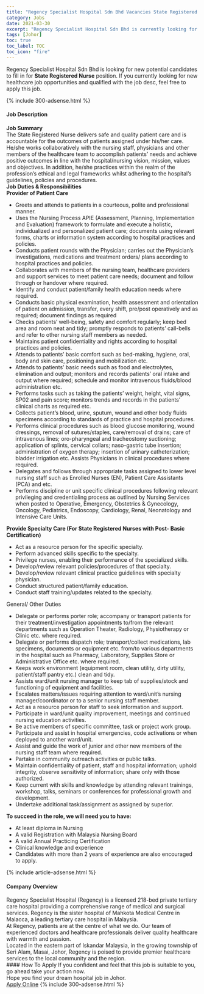 ```yaml
---
title: "Regency Specialist Hospital Sdn Bhd Vacancies State Registered Nurse" 
category: Jobs 
date: 2021-03-30 
excerpt: "Regency Specialist Hospital Sdn Bhd is currently looking for suitable person to fill in the State Registered Nurse which positioned at Johor" 
tags: [Johor] 
toc: true 
toc_label: TOC 
toc_icon: "fire" 
--- 
```


<p>Regency Specialist Hospital Sdn Bhd is looking for new potential candidates to fill in for <b>State Registered Nurse</b> position. If you currently looking for new healthcare job opportunities and qualified with the job desc, feel free to apply this job.
</p>{% include 300-adsense.html %} 
<div><div><h4>Job Description</h4></div><div><div><span><div><div><strong>Job Summary</strong></div><div>The State Registered Nurse delivers safe and quality patient care and is accountable for the outcomes of patients assigned under his/her care. He/she works collaboratively with the nursing staff, physicians and other members of the healthcare team to accomplish patients&#8217; needs and achieve positive outcomes in line with the hospital/nursing vision, mission, values and objectives. In addition, he/she practices within the realm of the profession&#8217;s ethical and legal frameworks whilst adhering to the hospital&#8217;s guidelines, policies and procedures.</div><div><strong>Job Duties &amp; Responsibilities</strong></div><div><strong>Provider of Patient Care</strong></div><ul><li>Greets and attends to patients in a courteous, polite and professional manner.</li><li>Uses the Nursing Process APIE (Assessment, Planning, Implementation and Evaluation) framework to formulate and execute a holistic, individualized and personalized patient care; documents using relevant forms, charts or information system according to hospital practices and policies.</li><li>Conducts patient rounds with the Physician; carries out the Physician&#8217;s investigations, medications and treatment orders/ plans according to hospital practices and policies.</li><li>Collaborates with members of the nursing team, healthcare providers and support services to meet patient care needs; document and follow through or handover where required.</li><li>Identify and conduct patient/family health education needs where required.</li><li>Conducts basic physical examination, health assessment and orientation of patient on admission, transfer, every shift, pre/post operatively and as required; document findings as required</li><li>Checks patients&#8217; well-being, safety and comfort regularly; keep bed area and room neat and tidy; promptly responds to patients&#8217; call-bells and refer to other nursing staff members as needed.</li><li>Maintains patient confidentiality and rights according to hospital practices and policies.</li><li>Attends to patients&#8217; basic comfort such as bed-making, hygiene, oral, body and skin care, positioning and mobilization etc.</li><li>Attends to patients&#8217; basic needs such as food and electrolytes, elimination and output; monitors and records patients&#8217; oral intake and output where required; schedule and monitor intravenous fluids/blood administration etc.</li><li>Performs tasks such as taking the patients&#8217; weight, height, vital signs, SP02 and pain score; monitors trends and records in the patients&#8217; clinical charts as required etc.</li><li>Collects patient&#8217;s blood, urine, sputum, wound and other body fluids specimens according to standards of practice and hospital procedures.</li><li>Performs clinical procedures such as blood glucose monitoring, wound dressings, removal of sutures/staples, care/removal of drains; care of intravenous lines; oro-pharyngeal and tracheostomy suctioning; application of splints, cervical collars; naso-gastric tube insertion; administration of oxygen therapy; insertion of urinary catheterization; bladder irrigation etc. Assists Physicians in clinical procedures where required.</li><li>Delegates and follows through appropriate tasks assigned to lower level nursing staff such as Enrolled Nurses (EN), Patient Care Assistants (PCA) and etc.</li><li>Performs discipline or unit specific clinical procedures following relevant privileging and credentialing process as outlined by Nursing Services when posted to Operative, Emergency, Obstetrics &amp; Gynecology, Oncology, Pediatrics, Endoscopy, Cardiology, Renal, Neonatology and Intensive Care Units.</li></ul><div><strong>Provide Specialty Care (For State Registered Nurses with Post- Basic Certification)</strong></div><ul><li>Act as a resource person for the specific specialty.</li><li>Perform advanced skills specific to the specialty.</li><li>Privilege nurses, enabling their performance of the specialized skills.</li><li>Develop/review relevant policies/procedures of that specialty.</li><li>Develop/review relevant clinical practice guidelines with specialty physician.</li><li>Conduct structured patient/family education.</li><li>Conduct staff training/updates related to the specialty.</li></ul><div>General/ Other Duties</div><ul><li>Delegate or performs porter role; accompany or transport patients for their treatment/investigation appointments to/from the relevant departments such as Operation Theater, Radiology, Physiotherapy or Clinic etc. where required.</li><li>Delegate or performs dispatch role; transport/collect medications, lab specimens, documents or equipment etc. from/to various departments in the hospital such as Pharmacy, Laboratory, Supplies Store or Administrative Office etc. where required.</li><li>Keeps work environment (equipment room, clean utility, dirty utility, patient/staff pantry etc.) clean and tidy.</li><li>Assists ward/unit nursing manager to keep tab of supplies/stock and functioning of equipment and facilities.</li><li>Escalates matters/issues requiring attention to ward/unit&#8217;s nursing manager/coordinator or to a senior nursing staff member.</li><li>Act as a resource person for staff to seek information and support.</li><li>Participate in ward/unit quality improvement, meetings and continued nursing education activities.</li><li>Be active members of specific committee, task or project work group.</li><li>Participate and assist in hospital emergencies, code activations or when deployed to another ward/unit.</li><li>Assist and guide the work of junior and other new members of the nursing staff team where required.</li><li>Partake in community outreach activities or public talks.</li><li>Maintain confidentiality of patient, staff and hospital information; uphold integrity, observe sensitivity of information; share only with those authorized.</li><li>Keep current with skills and knowledge by attending relevant trainings, workshop, talks, seminars or conferences for professional growth and development.</li><li>Undertake additional task/assignment as assigned by superior.</li></ul><div><strong>To succeed in the role, we will need you to have:</strong></div><ul><li>At least diploma in Nursing</li><li>A valid Registration with Malaysia Nursing Board</li><li>A valid Annual Practicing Certification</li><li>Clinical knowledge and experience</li><li>Candidates with more than 2 years of experience are also encouraged to apply.</li></ul></div></span></div></div></div> 
{% include article-adsense.html %} 
<div><div><h4>Company Overview</h4></div><div><div><span><div><div>
<div>
		Regency Specialist Hospital (Regency) is a licensed 218-bed private tertiary care hospital providing a comprehensive range of medical and surgical services. Regency is the sister hospital of Mahkota Medical Centre in Malacca, a leading tertiary care hospital in Malaysia.</div>
<div>
		At Regency, patients are at the centre of what we do. Our team of experienced doctors and healthcare professionals deliver quality healthcare with warmth and passion.</div>
<div>
		Located in the eastern part of Iskandar Malaysia, in the growing township of Seri Alam, Masai, Johor, Regency is poised to provide premier healthcare services to the local community and the region.</div>
</div></div></span></div></div></div> 
#### How To Apply 
If you confident and feel that this job is suitable to you, go ahead take your action now. <br/> 
Hope you find your dream hospital job in Johor. <br/> 
<a href="https://www.jobstreet.com.my/en/job/state-registered-nurse-4517586?jobId=jobstreet-my-job-4517586" class="btn btn--warning" target="_blank" rel="nofollow noopenner">Apply Online</a> 
{% include 300-adsense.html %} 
